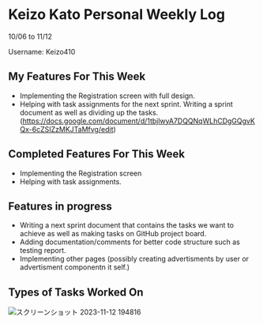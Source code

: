 # Keizo Kato Personal Weekly Log

10/06 to 11/12

Username: Keizo410

## My Features For This Week

- Implementing the Registration screen with full design. 
- Helping with task assignments for the next sprint. Writing a sprint document as well as dividing up the tasks. (https://docs.google.com/document/d/1tbjlwyA7DQQNqWLhCDgGQgvKQx-6cZSIZzMKJTaMfvg/edit)

## Completed Features For This Week

- Implementing the Registration screen
- Helping with task assignments. 

## Features in progress

-  Writing a next sprint document that contains the tasks we want to achieve as well as making tasks on GitHub project board. 
-  Adding documentation/comments for better code structure such as testing report.
-  Implementing other pages (possibly creating advertisments by user or advertisment componentn it self.)

## Types of Tasks Worked On

![スクリーンショット 2023-11-12 194816](https://github.com/COSC-499-W2023/year-long-project-team-21/assets/90278067/72be0a0e-1b55-483c-a451-c6daf29d123b)

